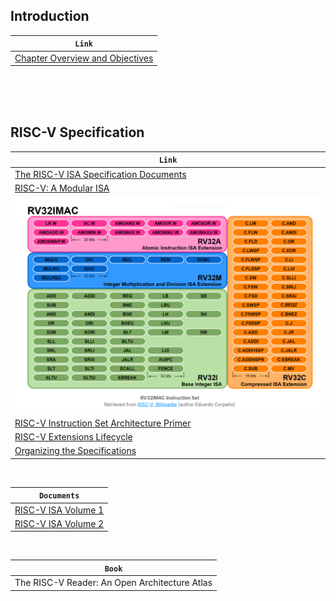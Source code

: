 ## Introduction

| `Link` |
| ------ |
| [Chapter Overview and Objectives](https://trainingportal.linuxfoundation.org/learn/course/introduction-to-risc-v-lfd110/exploring-the-risc-v-instruction-set-architecture/introduction) |

<br />
<br />
<br />



## RISC-V Specification

| `Link` |
| ------ |
| [The RISC-V ISA Specification Documents](https://trainingportal.linuxfoundation.org/learn/course/introduction-to-risc-v-lfd110/exploring-the-risc-v-instruction-set-architecture/risc-v-specification?page=1) |
| [RISC-V: A Modular ISA](https://trainingportal.linuxfoundation.org/learn/course/introduction-to-risc-v-lfd110/exploring-the-risc-v-instruction-set-architecture/risc-v-specification?page=2) |
| ![RV32IMAC](./images/01-RV32IMAC.png) |
| [RISC-V Instruction Set Architecture Primer](https://trainingportal.linuxfoundation.org/learn/course/introduction-to-risc-v-lfd110/exploring-the-risc-v-instruction-set-architecture/risc-v-specification?page=3) |
| [RISC-V Extensions Lifecycle](https://trainingportal.linuxfoundation.org/learn/course/introduction-to-risc-v-lfd110/exploring-the-risc-v-instruction-set-architecture/risc-v-specification?page=4) |
| [Organizing the Specifications](https://trainingportal.linuxfoundation.org/learn/course/introduction-to-risc-v-lfd110/exploring-the-risc-v-instruction-set-architecture/risc-v-specification?page=5) |

<br />

| `Documents` |
| ----------- |
| [RISC-V ISA Volume 1](https://drive.google.com/file/d/1uviu1nH-tScFfgrovvFCrj7Omv8tFtkp/view) |
| [RISC-V ISA Volume 2](https://drive.google.com/file/d/17GeetSnT5wW3xNuAHI95-SI1gPGd5sJ_/view) |

<br />

| `Book` |
| ------ |
| The RISC-V Reader: An Open Architecture Atlas |

